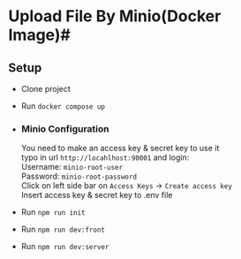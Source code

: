 
# Upload File By Minio(Docker Image)#

## Setup ##
* Clone project
* Run `docker compose up`

*   ### Minio Configuration ###
    You need to make an access key & secret key to use it<br/>
    typo in url `http://locahlhost:90001` and login: <br/>
    Username: `minio-root-user`<br/>
    Password: `minio-root-password`<br/>
    Click on left side bar on `Access Keys` -> `Create access key` <br/>
    Insert access key & secret key to .env file

* Run `npm run init`
* Run `npm run dev:front`
* Run `npm run dev:server`
  
